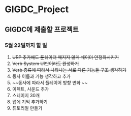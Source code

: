 # GIGDC_Project
## GIGDC에 제출할 프로젝트

### 5월 22일까지 할 일
1. ~~URP 추가해도 툰쉐이더 깨지지 않게 쉐이더 안정화시키기~~
2. ~~Verb System UI만이라도 완성하기~~
3. ~~Verb 종류에 따라서 나타나는 서로 다른 기능들 구조 생각하기~~
4. 동사 이름과 기능 생각하고 추가
5. ~~동사에 따라서 플레이어 방향 변화 ~~
6. 이펙트, 사운드 추가
7. 스테이지 30개
8. 맵에 기믹 추가하기
9. 튜토리얼 만들기

